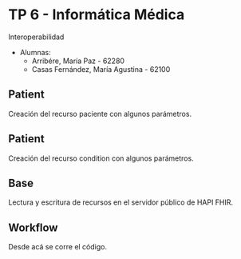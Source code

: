 # TP 6 - Informática Médica

Interoperabilidad

* Alumnas: 
    - Arribére, María Paz - 62280
    - Casas Fernández, María Agustina - 62100

## Patient
Creación del recurso paciente con algunos parámetros. 

## Patient
Creación del recurso condition con algunos parámetros. 

## Base 
Lectura y escritura de recursos en el servidor público de HAPI FHIR. 

## Workflow
Desde acá se corre el código. 
